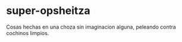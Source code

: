 # super-opsheitza
Cosas hechas en una choza sin imaginacion alguna, peleando contra cochinos limpios.

